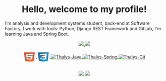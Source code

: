 <div align="center">
  <h1>Hello, welcome to my profile!</h1>  
</div>

<div>
  <p>I'm analysis and development systems student, back-end at Software Factory, I work with tools: Python, Django REST Framework and GitLab, I'm learning Java and Spring Boot.</p>
</div>

<div align="center">
  <a href="https://github.com/ThalysHenrique">
  <img height="180em" src="https://github-readme-stats.vercel.app/api?username=ThalysHenrique&show_icons=true&theme=dracula&include_all_commits=true&count_private=true"/>
  <img height="180em" src="https://github-readme-stats.vercel.app/api/top-langs/?username=ThalysHenrique&layout=compact&langs_count=7&theme=dracula"/>
</div>

<div align="center" style="display: inline_block"><br>
  <img align="center" alt="Thalys-HTML" height="30" width="40" src="https://raw.githubusercontent.com/devicons/devicon/master/icons/html5/html5-original.svg">
  <img align="center" alt="Thalys-CSS" height="30" width="40" src="https://raw.githubusercontent.com/devicons/devicon/master/icons/css3/css3-original.svg">
  <img align="center" alt="Thalys-Java" height="30" width="40" src="https://cdn.jsdelivr.net/gh/devicons/devicon/icons/java/java-original.svg" />
  <img align="center" alt="Thalys-Spring" height="30" width="40" src="https://cdn.jsdelivr.net/gh/devicons/devicon/icons/spring/spring-original.svg" />
  <img align="center" alt="Thalys-Git" height="30" width="40" src="https://cdn.jsdelivr.net/gh/devicons/devicon/icons/git/git-original.svg" />
</div>

##
 
<div align="center"> 
  <a href="https://www.linkedin.com/in/thalyshenrique7/" target="_blank"><img src="https://img.shields.io/badge/-LinkedIn-%230077B5?style=for-the-badge&logo=linkedin&logoColor=white" target="_blank"></a> 
  <a href = "mailto:thaalyshenrique0@gmail.com"><img src="https://img.shields.io/badge/-Gmail-%23333?style=for-the-badge&logo=gmail&logoColor=white" target="_blank"></a>
</div>
